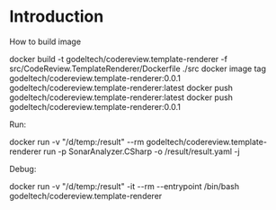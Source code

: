 # Introduction 

How to build image 

docker build -t godeltech/codereview.template-renderer -f src/CodeReview.TemplateRenderer/Dockerfile ./src
docker image tag godeltech/codereview.template-renderer:0.0.1 godeltech/codereview.template-renderer:latest
docker push godeltech/codereview.template-renderer:latest
docker push godeltech/codereview.template-renderer:0.0.1


Run:

docker run -v "/d/temp:/result"   --rm godeltech/codereview.template-renderer  run -p SonarAnalyzer.CSharp -o /result/result.yaml -j

Debug:

docker run -v "/d/temp:/result" -it --rm  --entrypoint /bin/bash  godeltech/codereview.template-renderer 